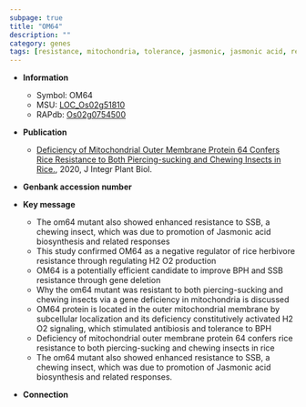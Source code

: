 ```yaml
---
subpage: true
title: "OM64"
description: ""
category: genes
tags: [resistance, mitochondria, tolerance, jasmonic, jasmonic acid, resistant, insect, insect resistance]
---
```


* **Information**  
    + Symbol: OM64  
    + MSU: [LOC_Os02g51810](http://rice.plantbiology.msu.edu/cgi-bin/ORF_infopage.cgi?orf=LOC_Os02g51810)  
    + RAPdb: [Os02g0754500](http://rapdb.dna.affrc.go.jp/viewer/gbrowse_details/irgsp1?name=Os02g0754500)  

* **Publication**  
    + [Deficiency of Mitochondrial Outer Membrane Protein 64 Confers Rice Resistance to  Both Piercing-sucking and Chewing Insects in Rice.](http://www.ncbi.nlm.nih.gov/pubmed?term=Deficiency+of+Mitochondrial+Outer+Membrane+Protein+64+Confers+Rice+Resistance+to++Both+Piercing-sucking+and+Chewing+Insects+in+Rice.%5BTitle%5D), 2020, J Integr Plant Biol.

* **Genbank accession number**  

* **Key message**  
    + The om64 mutant also showed enhanced resistance to SSB, a chewing insect, which was due to promotion of Jasmonic acid biosynthesis and related responses
    + This study confirmed OM64 as a negative regulator  of rice herbivore resistance through regulating H2 O2 production
    + OM64 is a potentially efficient candidate to improve BPH and SSB resistance through gene deletion
    + Why the om64 mutant was resistant to both piercing-sucking and chewing  insects via a gene deficiency in mitochondria is discussed
    + OM64 protein is located in the outer mitochondrial membrane by subcellular localization and its deficiency constitutively activated H2 O2 signaling, which stimulated antibiosis and tolerance to BPH
    + Deficiency of mitochondrial outer membrane protein 64 confers rice resistance to both piercing-sucking and chewing insects in rice
    + The om64 mutant also showed enhanced resistance to SSB, a chewing insect, which was due to promotion of Jasmonic acid biosynthesis and related responses.

* **Connection**  



